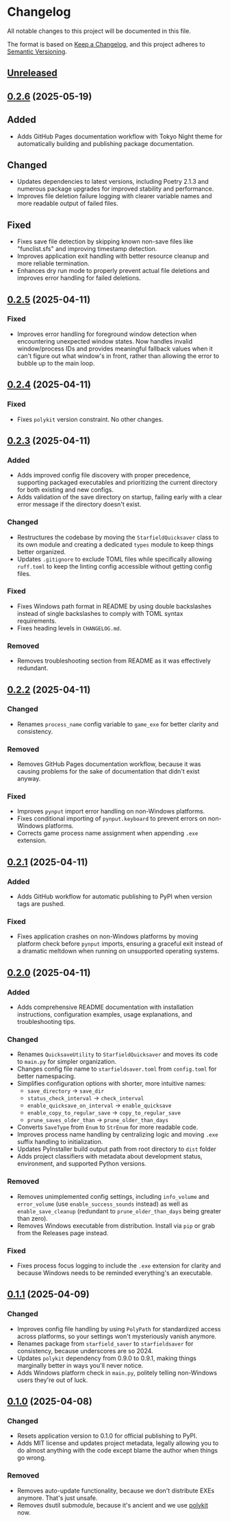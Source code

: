 # Changelog

All notable changes to this project will be documented in this file.

The format is based on [Keep a Changelog], and this project adheres to [Semantic Versioning].

## [Unreleased]

## [0.2.6] (2025-05-19)

## Added

- Adds GitHub Pages documentation workflow with Tokyo Night theme for automatically building and publishing package documentation.

## Changed

- Updates dependencies to latest versions, including Poetry 2.1.3 and numerous package upgrades for improved stability and performance.
- Improves file deletion failure logging with clearer variable names and more readable output of failed files.

## Fixed

- Fixes save file detection by skipping known non-save files like "funclist.sfs" and improving timestamp detection.
- Improves application exit handling with better resource cleanup and more reliable termination.
- Enhances dry run mode to properly prevent actual file deletions and improves error handling for failed deletions.

## [0.2.5] (2025-04-11)

### Fixed

- Improves error handling for foreground window detection when encountering unexpected window states. Now handles invalid window/process IDs and provides meaningful fallback values when it can't figure out what window's in front, rather than allowing the error to bubble up to the main loop.

## [0.2.4] (2025-04-11)

### Fixed

- Fixes `polykit` version constraint. No other changes.

## [0.2.3] (2025-04-11)

### Added

- Adds improved config file discovery with proper precedence, supporting packaged executables and prioritizing the current directory for both existing and new configs.
- Adds validation of the save directory on startup, failing early with a clear error message if the directory doesn't exist.

### Changed

- Restructures the codebase by moving the `StarfieldQuicksaver` class to its own module and creating a dedicated `types` module to keep things better organized.
- Updates `.gitignore` to exclude TOML files while specifically allowing `ruff.toml` to keep the linting config accessible without getting config files.

### Fixed

- Fixes Windows path format in README by using double backslashes instead of single backslashes to comply with TOML syntax requirements.
- Fixes heading levels in `CHANGELOG.md`.

### Removed

- Removes troubleshooting section from README as it was effectively redundant.

## [0.2.2] (2025-04-11)

### Changed

- Renames `process_name` config variable to `game_exe` for better clarity and consistency.

### Removed

- Removes GitHub Pages documentation workflow, because it was causing problems for the sake of documentation that didn't exist anyway.

### Fixed

- Improves `pynput` import error handling on non-Windows platforms.
- Fixes conditional importing of `pynput.keyboard` to prevent errors on non-Windows platforms.
- Corrects game process name assignment when appending `.exe` extension.

## [0.2.1] (2025-04-11)

### Added

- Adds GitHub workflow for automatic publishing to PyPI when version tags are pushed.

### Fixed

- Fixes application crashes on non-Windows platforms by moving platform check before `pynput` imports, ensuring a graceful exit instead of a dramatic meltdown when running on unsupported operating systems.

## [0.2.0] (2025-04-11)

### Added

- Adds comprehensive README documentation with installation instructions, configuration examples, usage explanations, and troubleshooting tips.

### Changed

- Renames `QuicksaveUtility` to `StarfieldQuicksaver` and moves its code to `main.py` for simpler organization.
- Changes config file name to `starfieldsaver.toml` from `config.toml` for better namespacing.
- Simplifies configuration options with shorter, more intuitive names:
  - `save_directory` → `save_dir`
  - `status_check_interval` → `check_interval`
  - `enable_quicksave_on_interval` → `enable_quicksave`
  - `enable_copy_to_regular_save` → `copy_to_regular_save`
  - `prune_saves_older_than` → `prune_older_than_days`
- Converts `SaveType` from `Enum` to `StrEnum` for more readable code.
- Improves process name handling by centralizing logic and moving `.exe` suffix handling to initialization.
- Updates PyInstaller build output path from root directory to `dist` folder
- Adds project classifiers with metadata about development status, environment, and supported Python versions.

### Removed

- Removes unimplemented config settings, including `info_volume` and `error_volume` (use `enable_success_sounds` instead) as well as `enable_save_cleanup` (redundant to `prune_older_than_days` being greater than zero).
- Removes Windows executable from distribution. Install via `pip` or grab from the Releases page instead.

### Fixed

- Fixes process focus logging to include the `.exe` extension for clarity and because Windows needs to be reminded everything's an executable.

## [0.1.1] (2025-04-09)

### Changed

- Improves config file handling by using `PolyPath` for standardized access across platforms, so your settings won't mysteriously vanish anymore.
- Renames package from `starfield_saver` to `starfieldsaver` for consistency, because underscores are so 2024.
- Updates `polykit` dependency from 0.9.0 to 0.9.1, making things marginally better in ways you'll never notice.
- Adds Windows platform check in `main.py`, politely telling non-Windows users they're out of luck.

## [0.1.0] (2025-04-08)

### Changed

- Resets application version to 0.1.0 for official publishing to PyPI.
- Adds MIT license and updates project metadata, legally allowing you to do almost anything with the code except blame the author when things go wrong.

### Removed

- Removes auto-update functionality, because we don't distribute EXEs anymore. That's just unsafe.
- Removes dsutil submodule, because it's ancient and we use [polykit](https://github.com/dannystewart/polykit) now.

<!-- Links -->
[Keep a Changelog]: https://keepachangelog.com/en/1.1.0/
[Semantic Versioning]: https://semver.org/spec/v2.0.0.html

<!-- Versions -->
[unreleased]: https://github.com/dannystewart/starfieldsaver/compare/v0.2.6...HEAD
[0.2.6]: https://github.com/dannystewart/starfieldsaver/compare/v0.2.5...v0.2.6
[0.2.5]: https://github.com/dannystewart/starfieldsaver/compare/v0.2.4...v0.2.5
[0.2.4]: https://github.com/dannystewart/starfieldsaver/compare/v0.2.3...v0.2.4
[0.2.3]: https://github.com/dannystewart/starfieldsaver/compare/v0.2.2...v0.2.3
[0.2.2]: https://github.com/dannystewart/starfieldsaver/compare/v0.2.1...v0.2.2
[0.2.1]: https://github.com/dannystewart/starfieldsaver/compare/v0.2.0...v0.2.1
[0.2.0]: https://github.com/dannystewart/starfieldsaver/compare/v0.1.1...v0.2.0
[0.1.1]: https://github.com/dannystewart/starfieldsaver/compare/v0.1.0...v0.1.1
[0.1.0]: https://github.com/dannystewart/starfieldsaver/releases/tag/v0.1.0
